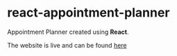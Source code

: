 # react-appointment-planner

Appointment Planner created using **React**.

The website is live and can be found [here](https://fervent-kilby-f5fde9.netlify.app/contacts)